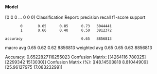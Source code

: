 #### Model
[0 0 0 ... 0 0 0]
Classification Report:
              precision    recall  f1-score   support

           0       0.65      0.85      0.73   5044441
           1       0.66      0.40      0.50   3812372

    accuracy                           0.65   8856813
   macro avg       0.65      0.62      0.62   8856813
weighted avg       0.65      0.65      0.63   8856813

Accuracy: 0.6522827116255023
Confusion Matrix:
[[4264116  780325]
 [2299342 1513030]]
Confusion Matrix (%):
[[48.14503818  8.81044909]
 [25.96127975 17.08323299]]

